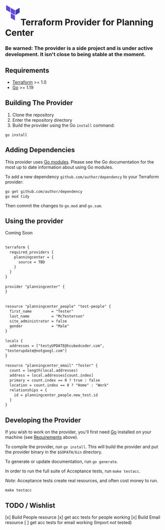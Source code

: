 <a href="https://terraform.io">
    <img src=".github/tf.png" alt="Terraform logo" title="Terraform" align="left" height="50" />
</a>

# Terraform Provider for Planning Center

### Be warned: The provider is a side project and is under active development.  It isn't close to being stable at the moment.

## Requirements

- [Terraform](https://developer.hashicorp.com/terraform/downloads) >= 1.0
- [Go](https://golang.org/doc/install) >= 1.19

## Building The Provider

1. Clone the repository
1. Enter the repository directory
1. Build the provider using the Go `install` command:

```shell
go install
```

## Adding Dependencies

This provider uses [Go modules](https://github.com/golang/go/wiki/Modules).
Please see the Go documentation for the most up to date information about using Go modules.

To add a new dependency `github.com/author/dependency` to your Terraform provider:

```shell
go get github.com/author/dependency
go mod tidy
```

Then commit the changes to `go.mod` and `go.sum`.

## Using the provider

Coming Soon
```hcl

terraform {
  required_providers {
    planningcenter = {
      source = TBD
    }
  }
}

provider "planningcenter" {
}


resource "planningcenter_people" "test-people" {
  first_name         = "Tester"
  last_name          = "McTesterson"
  site_administrator = false
  gender             = "Male"
}

locals {
  addresses = ["testyUPDATE@hcubedcoder.com", "testerupdate@notgoogl.com"]
}

resource "planningcenter_email" "Tester" {
  count = length(local.addresses)
  address = local.addresses[count.index]
  primary = count.index == 0 ? true : false
  location = count.index == 0 ? "Home" : "Work"
  relationships = {
    id = planningcenter_people.new_test.id
  }
}

```
## Developing the Provider

If you wish to work on the provider, you'll first need [Go](http://www.golang.org) installed on your machine (see [Requirements](#requirements) above).

To compile the provider, run `go install`. This will build the provider and put the provider binary in the `$GOPATH/bin` directory.

To generate or update documentation, run `go generate`.

In order to run the full suite of Acceptance tests, run `make testacc`.

*Note:* Acceptance tests create real resources, and often cost money to run.

```shell
make testacc
```

## TODO / Wishlist
[x] Build People resource
[x] get acc tests for people working
[x] Build Email resource
[ ] get acc tests for email working (Import not tested)

